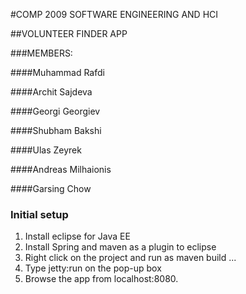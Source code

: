 #COMP 2009 SOFTWARE ENGINEERING AND HCI

##VOLUNTEER FINDER APP

###MEMBERS:

####Muhammad Rafdi

####Archit Sajdeva

####Georgi Georgiev

####Shubham Bakshi

####Ulas Zeyrek

####Andreas Milhaionis

####Garsing Chow


### Initial setup
1. Install eclipse for Java EE
2. Install Spring and maven as a plugin to eclipse
3. Right click on the project and run as maven build ...
4. Type jetty:run on the pop-up box
5. Browse the app from localhost:8080.